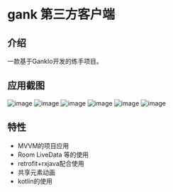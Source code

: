 # gank 第三方客户端
**介绍**
---------
一款基于GankIo开发的练手项目。

**应用截图**
-----------
![image](https://github.com/GUUGUO/gank/blob/master/screenshot/Screenshot_20170629-213425.png?raw=true)
![image](https://github.com/GUUGUO/gank/blob/master/screenshot/Screenshot_20170629-213431.png?raw=true)
![image](https://github.com/GUUGUO/gank/blob/master/screenshot/Screenshot_20170629-213436.png?raw=true)
![image](https://github.com/GUUGUO/gank/blob/master/screenshot/Screenshot_20170629-213443.png?raw=true)
![image](https://github.com/GUUGUO/gank/blob/master/screenshot/Screenshot_20170629-213457.png?raw=true)
![image](https://github.com/GUUGUO/gank/blob/master/screenshot/Screenshot_20170629-213513.png?raw=true)


**特性**
-----------
* MVVM的项目应用
* Room LiveData 等的使用
* retrofit+rxjava配合使用
* 共享元素动画
* kotlin的使用



